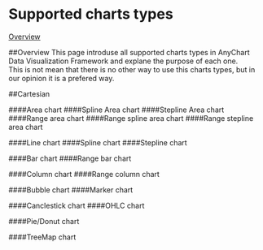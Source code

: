 Supported charts types
======================
[Overview](#overview)

##<a name="overview"></a>Overview
This page introduse all supported charts types in AnyChart Data Visualization Framework and explane the purpose of each one. <br>
This is not mean that there is no other way to use this charts types, but in our opinion it is a prefered way. <br>

##<a name="cartesian"></a>Cartesian

####<a name="bar"></a>Area chart
####<a name="bar"></a>Spline Area chart
####<a name="bar"></a>Stepline Area chart
####<a name="steplinearea"></a>Range area chart
####<a name="steplinearea"></a>Range spline area chart
####<a name="steplinearea"></a>Range stepline area chart

####<a name="line"></a>Line chart
####<a name="spline"></a>Spline chart
####<a name="steplinearea"></a>Stepline chart


####<a name="area"></a>Bar chart
####<a name="area"></a>Range bar chart

####<a name="column"></a>Column chart
####<a name="column"></a>Range column chart





####<a name="bubble"></a>Bubble chart
####<a name="marker"></a>Marker chart

####<a name="candlestick"></a>Canclestick chart
####<a name="ohlc"></a>OHLC chart

####<a name="pie/donut"></a>Pie/Donut chart

####<a name="treemap"></a>TreeMap chart



